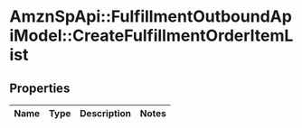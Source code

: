 # AmznSpApi::FulfillmentOutboundApiModel::CreateFulfillmentOrderItemList

## Properties
Name | Type | Description | Notes
------------ | ------------- | ------------- | -------------

